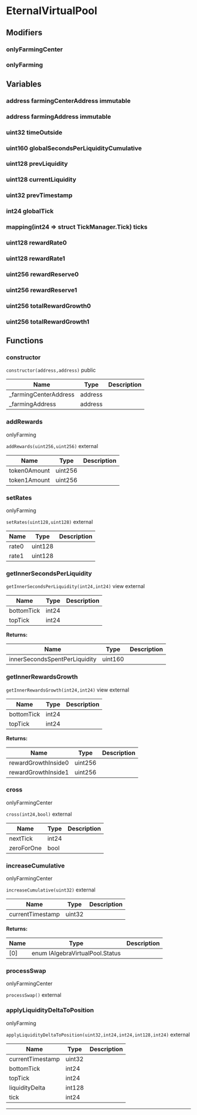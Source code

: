 

# EternalVirtualPool

## Modifiers
### onlyFarmingCenter









### onlyFarming











## Variables
### address farmingCenterAddress immutable



### address farmingAddress immutable



### uint32 timeOutside 



### uint160 globalSecondsPerLiquidityCumulative 



### uint128 prevLiquidity 



### uint128 currentLiquidity 



### uint32 prevTimestamp 



### int24 globalTick 



### mapping(int24 &#x3D;&gt; struct TickManager.Tick) ticks 



### uint128 rewardRate0 



### uint128 rewardRate1 



### uint256 rewardReserve0 



### uint256 rewardReserve1 



### uint256 totalRewardGrowth0 



### uint256 totalRewardGrowth1 




## Functions
### constructor


`constructor(address,address)`  public





| Name | Type | Description |
| ---- | ---- | ----------- |
| _farmingCenterAddress | address |  |
| _farmingAddress | address |  |


### addRewards

onlyFarming

`addRewards(uint256,uint256)`  external





| Name | Type | Description |
| ---- | ---- | ----------- |
| token0Amount | uint256 |  |
| token1Amount | uint256 |  |


### setRates

onlyFarming

`setRates(uint128,uint128)`  external





| Name | Type | Description |
| ---- | ---- | ----------- |
| rate0 | uint128 |  |
| rate1 | uint128 |  |


### getInnerSecondsPerLiquidity


`getInnerSecondsPerLiquidity(int24,int24)` view external





| Name | Type | Description |
| ---- | ---- | ----------- |
| bottomTick | int24 |  |
| topTick | int24 |  |

**Returns:**

| Name | Type | Description |
| ---- | ---- | ----------- |
| innerSecondsSpentPerLiquidity | uint160 |  |

### getInnerRewardsGrowth


`getInnerRewardsGrowth(int24,int24)` view external





| Name | Type | Description |
| ---- | ---- | ----------- |
| bottomTick | int24 |  |
| topTick | int24 |  |

**Returns:**

| Name | Type | Description |
| ---- | ---- | ----------- |
| rewardGrowthInside0 | uint256 |  |
| rewardGrowthInside1 | uint256 |  |

### cross

onlyFarmingCenter

`cross(int24,bool)`  external





| Name | Type | Description |
| ---- | ---- | ----------- |
| nextTick | int24 |  |
| zeroForOne | bool |  |


### increaseCumulative

onlyFarmingCenter

`increaseCumulative(uint32)`  external





| Name | Type | Description |
| ---- | ---- | ----------- |
| currentTimestamp | uint32 |  |

**Returns:**

| Name | Type | Description |
| ---- | ---- | ----------- |
| [0] | enum IAlgebraVirtualPool.Status |  |

### processSwap

onlyFarmingCenter

`processSwap()`  external







### applyLiquidityDeltaToPosition

onlyFarming

`applyLiquidityDeltaToPosition(uint32,int24,int24,int128,int24)`  external





| Name | Type | Description |
| ---- | ---- | ----------- |
| currentTimestamp | uint32 |  |
| bottomTick | int24 |  |
| topTick | int24 |  |
| liquidityDelta | int128 |  |
| tick | int24 |  |




---


